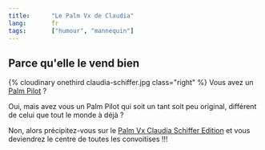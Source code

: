 ```yaml
--- 
title:      "Le Palm Vx de Claudia" 
lang:       fr 
tags:       ["humour", "mannequin"]
---
```



## Parce qu'elle le vend bien

{% cloudinary onethird claudia-schiffer.jpg class="right" %}
Vous avez un [Palm Pilot](http://www.palm.com/products/) ?

Oui, mais avez vous un Palm Pilot qui soit un tant soit peu original, différent de celui que tout le monde à déjà ?

Non, alors précipitez-vous sur le [Palm Vx Claudia Schiffer Edition](http://www.claudiaschiffer.com/store/) et vous deviendrez le centre de toutes les convoitises !!!

